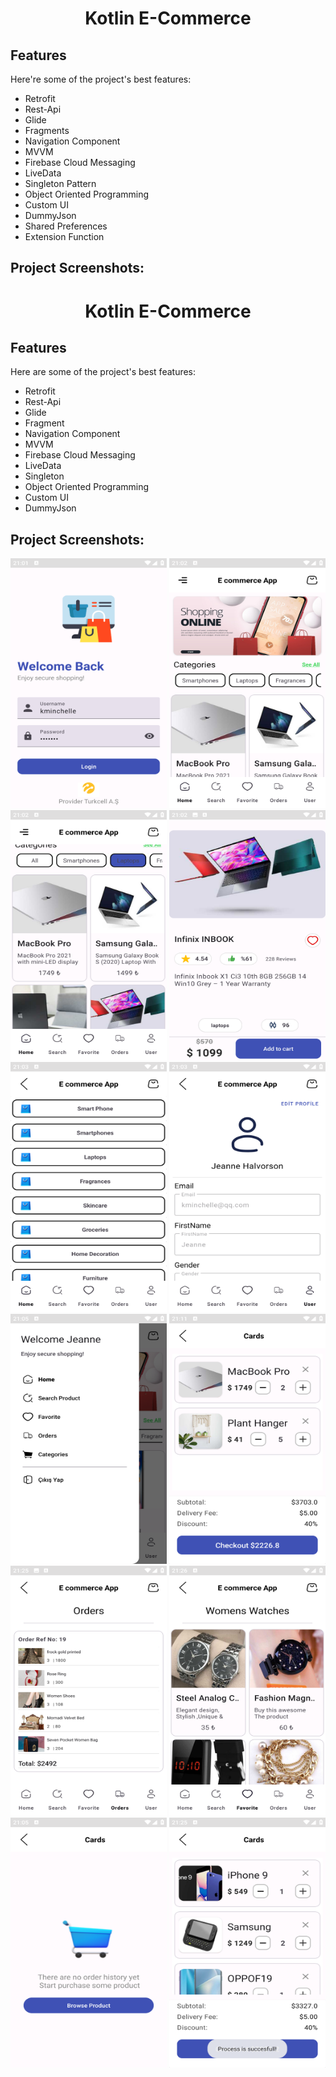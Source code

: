 <h1 align="center" id="title">Kotlin E-Commerce</h1>

<h2>Features</h2>

Here're some of the project's best features:

*   Retrofit
*   Rest-Api
*   Glide
*   Fragments
*   Navigation Component
*   MVVM
*   Firebase Cloud Messaging
*   LiveData
*   Singleton Pattern
*   Object Oriented Programming
*   Custom UI
*   DummyJson
*   Shared Preferences
*   Extension Function

<h2>Project Screenshots:</h2>
 
<h1 align="center" id="title">Kotlin E-Commerce</h1>

<h2>Features</h2>
<p>Here are some of the project's best features:</p>
<ul>
    <li>Retrofit</li>
    <li>Rest-Api</li>
    <li>Glide</li>
    <li>Fragment</li>
    <li>Navigation Component</li>
    <li>MVVM</li>
    <li>Firebase Cloud Messaging</li>
    <li>LiveData</li>
    <li>Singleton</li>
    <li>Object Oriented Programming</li>
    <li>Custom UI</li>
    <li>DummyJson</li>
</ul>

<h2>Project Screenshots:</h2>

<div align="center">
   <img src="https://raw.githubusercontent.com/gorkemarslanbogan/kotlinecommerceapp/ea541a2b7b745c9cc9a11a1a44f9a127c7f28972/ScreenShoots/Screenshot_20231216-210127.png" alt="project-screenshot" width="250" height="400/">

<img src="https://raw.githubusercontent.com/gorkemarslanbogan/kotlinecommerceapp/ea541a2b7b745c9cc9a11a1a44f9a127c7f28972/ScreenShoots/Screenshot_20231216-210218.png" alt="project-screenshot" width="250" height="400/">

<img src="https://raw.githubusercontent.com/gorkemarslanbogan/kotlinecommerceapp/ea541a2b7b745c9cc9a11a1a44f9a127c7f28972/ScreenShoots/Screenshot_20231216-210245.png" alt="project-screenshot" width="250" height="400/">

<img src="https://raw.githubusercontent.com/gorkemarslanbogan/kotlinecommerceapp/ea541a2b7b745c9cc9a11a1a44f9a127c7f28972/ScreenShoots/Screenshot_20231216-210300.png" alt="project-screenshot" width="250" height="400/">

<img src="https://raw.githubusercontent.com/gorkemarslanbogan/kotlinecommerceapp/ea541a2b7b745c9cc9a11a1a44f9a127c7f28972/ScreenShoots/Screenshot_20231216-210322.png" alt="project-screenshot" width="250" height="400/">

<img src="https://raw.githubusercontent.com/gorkemarslanbogan/kotlinecommerceapp/ea541a2b7b745c9cc9a11a1a44f9a127c7f28972/ScreenShoots/Screenshot_20231216-210357.png" alt="project-screenshot" width="250" height="400/">

<img src="https://raw.githubusercontent.com/gorkemarslanbogan/kotlinecommerceapp/ea541a2b7b745c9cc9a11a1a44f9a127c7f28972/ScreenShoots/Screenshot_20231216-210532.png" alt="project-screenshot" width="250" height="400/">

<img src="https://raw.githubusercontent.com/gorkemarslanbogan/kotlinecommerceapp/ea541a2b7b745c9cc9a11a1a44f9a127c7f28972/ScreenShoots/Screenshot_20231216-211149.png" alt="project-screenshot" width="250" height="400/">

<img src="https://raw.githubusercontent.com/gorkemarslanbogan/kotlinecommerceapp/ea541a2b7b745c9cc9a11a1a44f9a127c7f28972/ScreenShoots/Screenshot_20231216-212534.png" alt="project-screenshot" width="250" height="400/">

<img src="https://raw.githubusercontent.com/gorkemarslanbogan/kotlinecommerceapp/ea541a2b7b745c9cc9a11a1a44f9a127c7f28972/ScreenShoots/Screenshot_20231216-212649.png" alt="project-screenshot" width="250" height="400/">

<img src="https://raw.githubusercontent.com/gorkemarslanbogan/kotlinecommerceapp/ea541a2b7b745c9cc9a11a1a44f9a127c7f28972/ScreenShoots/Screenshot_20231216-210538.png" alt="project-screenshot" width="250" height="400/">

<img src="https://raw.githubusercontent.com/gorkemarslanbogan/kotlinecommerceapp/ea541a2b7b745c9cc9a11a1a44f9a127c7f28972/ScreenShoots/Screenshot_20231216-212509.png" alt="project-screenshot" width="250" height="400/">
</div>
